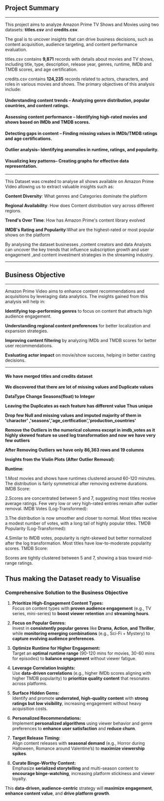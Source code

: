 ## **Project Summary**
---

This project aims to analyze Amazon Prime TV Shows and Movies using two datasets: **titles.csv** and **credits.csv**.

The goal is to uncover insights that can drive business decisions, such as content acquisition, audience targeting, and content performance evaluation.

titles.csv contains **9,871** records with details about movies and TV shows, including title, type, description, release year, genres, runtime, IMDb and TMDB scores, and age certification.

credits.csv contains **124,235** records related to actors, characters, and roles in various movies and shows.
The primary objectives of this analysis include:

#### **Understanding content trends** – Analyzing genre distribution, popular countries, and content ratings.

#### **Assessing content performance** – Identifying high-rated movies and shows based on IMDb and TMDB scores.

#### **Detecting gaps in content** – Finding missing values in IMDb/TMDB ratings and age certifications.

#### **Outlier analysis**– Identifying anomalies in runtime, ratings, and popularity.

#### **Visualizing key patterns**– Creating graphs for effective data representation.


--------
This Dataset was created to analyse all shows available on Amazon Prime Video allowing us to extract valuable insights such as:

**Content Diversity**: What genres and Categories dominate the platform

**Regional Availability**: How does Content distribution vary across different regions.

**Trend's Over Time**: How has Amazon Prime's content library evolved

**IMDB's Rating and Popularity**:What are the highest-rated or most popular shows on the platform

By analysing the dataset businesses ,content creators and data Analysts can uncover the key trends that influence subscription growth and user engagement ,and content investment strategies in the streaming industry.

-------

## **Business Objective**
---
Amazon Prime Video aims to enhance content recommendations and acquisitions by leveraging data analytics. The insights gained from this analysis will help in:

**Identifying top-performing genres** to focus on content that attracts high audience engagement.

**Understanding regional content preferences**  for better localization and expansion strategies.

**Improving content filtering** by analyzing IMDb and TMDB scores for better user recommendations.

**Evaluating actor impact** on movie/show success, helping in better casting decisions.

-------
#### We have merged titles and credits dataset

**We discovered that there are lot of missing values and Duplicate values**

**DataType Change Seasons(float) to Integer**

**Leaving the Duplicates as each feature has different value Thus unique**

**Drop few Null and missing values and imputed majority of them in 'character' ,'seasons','age_certfication','production_countries'**

**Remove the Outliers in the numerical columns except in imdb_votes as it highly skewed feature so used log transformation  and now we have very few outliers**

**After Removing Outliers we have only 86,363 rows and 19 columns**

**Insights from the Violin Plots (After Outlier Removal)**:

**Runtime**:

1.Most movies and shows have runtimes clustered around 60-120 minutes.
The distribution is fairly symmetrical after removing extreme durations.
IMDB Score:

2.Scores are concentrated between 5 and 7, suggesting most titles receive average ratings.
Few very low or very high-rated entries remain after outlier removal.
IMDB Votes (Log-Transformed):

3.The distribution is now smoother and closer to normal.
Most titles receive a modest number of votes, with a long tail of highly popular titles.
TMDB Popularity (Log-Transformed):

4.Similar to IMDB votes, popularity is right-skewed but better normalized after the log transformation.
Most titles have low-to-moderate popularity scores.
TMDB Score:

Scores are tightly clustered between 5 and 7, showing a bias toward mid-range ratings.

**Thus making the Dataset ready to Visualise**
---------

### **Comprehensive Solution to the Business Objective**  

1. **Prioritize High-Engagement Content Types:**  
   Focus on content types with **proven audience engagement** (e.g., TV series, mini-series) to **boost viewer retention** and **streaming hours**.  

2. **Focus on Popular Genres:**  
   Invest in **consistently popular genres** like **Drama, Action, and Thriller**, while **monitoring emerging combinations** (e.g., Sci-Fi + Mystery) to **capture evolving audience preferences**.  

3. **Optimize Runtime for Higher Engagement:**  
   Target an **optimal runtime range** (90-120 mins for movies, 30-60 mins for episodes) to **balance engagement** without viewer fatigue.  

4. **Leverage Correlation Insights:**  
   Use **data-driven correlations** (e.g., higher IMDb scores aligning with higher TMDB popularity) to **prioritize quality content** that resonates across platforms.  

5. **Surface Hidden Gems:**  
   Identify and promote **underrated, high-quality content** with **strong ratings but low visibility**, increasing engagement without heavy acquisition costs.  

6. **Personalized Recommendations:**  
   Implement **personalized algorithms** using viewer behavior and genre preferences to **enhance user satisfaction** and **reduce churn**.  

7. **Target Release Timing:**  
   Align content releases with **seasonal demand** (e.g., Horror during Halloween, Romance around Valentine’s) to **maximize viewership spikes**.  

8. **Curate Binge-Worthy Content:**  
   Emphasize **serialized storytelling** and multi-season content to **encourage binge-watching**, increasing platform stickiness and viewer loyalty.  

This **data-driven, audience-centric** strategy will **maximize engagement**, **enhance content value**, and **drive platform growth**.

